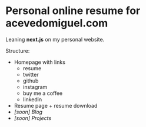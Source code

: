 # Personal online resume for acevedomiguel.com

Leaning **next.js** on my personal website.

Structure:
* Homepage with links
    * resume
    * twitter
    * github
    * instagram
    * buy me a coffee
    * linkedin
* Resume page + resume download
* _[soon] Blog_
* _[soon] Projects_
